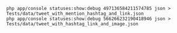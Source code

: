     php app/console statuses:show:debug 497136584211574785 json > Tests/data/tweet_with_mention_hashtag_and_link.json
    php app/console statuses:show:debug 566266232190418946 json > Tests/data/tweet_with_hashtag_link_and_image.json
